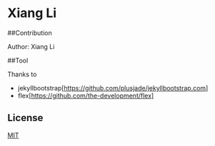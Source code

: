 # Xiang Li

##Contribution

Author: Xiang Li

##Tool

Thanks to
- jekyllbootstrap[https://github.com/plusjade/jekyllbootstrap.com]
- flex[https://github.com/the-development/flex]


## License

[MIT](http://opensource.org/licenses/MIT)
